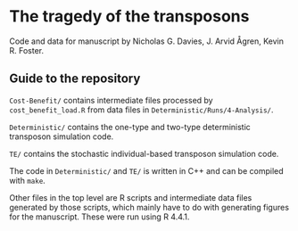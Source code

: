# The tragedy of the transposons

Code and data for manuscript by Nicholas G. Davies, J. Arvid Ågren, Kevin R. Foster.

## Guide to the repository

`Cost-Benefit/` contains intermediate files processed by `cost_benefit_load.R` from data files in `Deterministic/Runs/4-Analysis/`.

`Deterministic/` contains the one-type and two-type deterministic transposon simulation code.

`TE/` contains the stochastic individual-based transposon simulation code.

The code in `Deterministic/` and `TE/` is written in C++ and can be compiled with `make`.

Other files in the top level are R scripts and intermediate data files generated by those scripts, which mainly have to do with generating figures for the manuscript. These were run using R 4.4.1.
